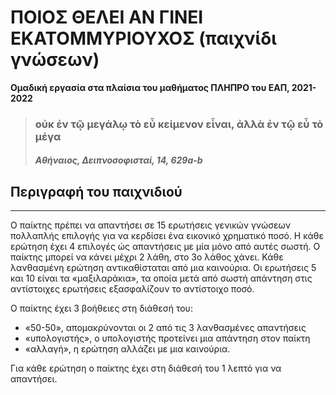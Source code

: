# ΠΟΙΟΣ ΘΕΛΕΙ ΑΝ ΓΙΝΕΙ ΕΚΑΤΟΜΜΥΡΙΟΥΧΟΣ (παιχνίδι γνώσεων)

**Ομαδική εργασία στα πλαίσια του μαθήματος ΠΛΗΠΡΟ του ΕΑΠ, 2021-2022**

> ### οὐκ ἐν τῷ μεγάλῳ τὸ εὖ κείμενον εἶναι, ἀλλὰ ἐν τῷ εὖ τὸ μέγα
> #### *Αθήναιος, Δειπνοσοφισταί, 14, 629a-b*

## Περιγραφή του παιχνιδιού

---

Ο παίκτης πρέπει να απαντήσει σε 15 ερωτήσεις γενικών γνώσεων πολλαπλής επιλογής
για να κερδίσει ένα εικονικό χρηματικό ποσό. Η κάθε ερώτηση έχει 4 επιλογές ώς
απαντήσεις με μία μόνο από αυτές σωστή. Ο παίκτης μπορεί να κάνει μέχρι 2 λάθη, στο 3ο λάθος χάνει. Κάθε λανθασμένη ερώτηση αντικαθίσταται από μια καινούρια.
Οι ερωτήσεις 5 και 10 είναι τα «μαξιλαράκια», τα οποία μετά από σωστή απάντηση
στις αντίστοιχες ερωτήσεις εξασφαλίζουν το αντίστοιχο ποσό.

Ο παίκτης έχει 3 βοήθειες στη διάθεσή του:
- «50-50», απομακρύνονται οι 2 από τις 3 λανθασμένες απαντήσεις
- «υπολογιστής», ο υπολογιστής προτείνει μια απάντηση στον παίκτη
- «αλλαγή», η ερώτηση αλλάζει με μια καινούρια.

Για κάθε ερώτηση ο παίκτης έχει στη διάθεσή του 1 λεπτό για να απαντήσει.